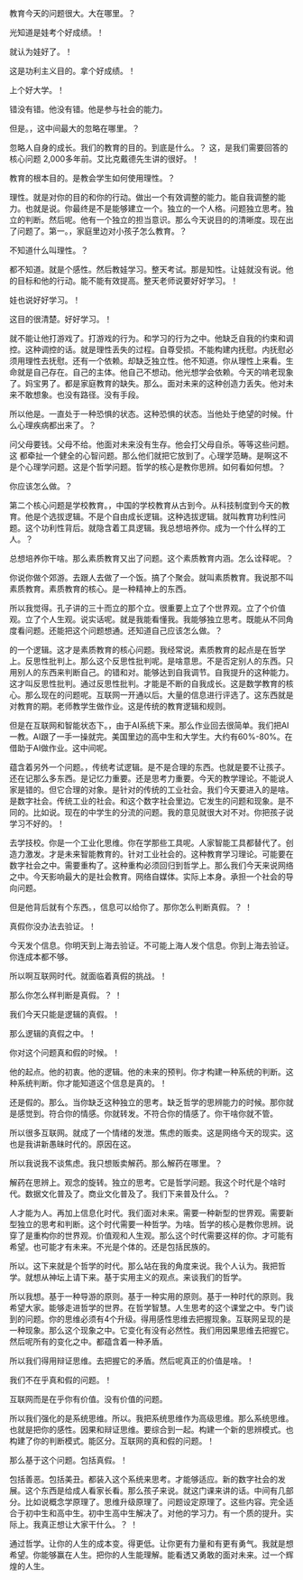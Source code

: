 教育今天的问题很大。大在哪里。？

光知道是娃考个好成绩。！

就认为娃好了。！

这是功利主义目的。拿个好成绩。！

上个好大学。！

错没有错。他没有错。他是参与社会的能力。

但是。，这中间最大的忽略在哪里。？

忽略人自身的成长。我们的教育的目的。到底是什么。？ 这，是我们需要回答的核心问题 2,000多年前。艾比克戴德先生讲的很好。！

教育的根本目的。是教会学生如何使用理性。？

理性。就是对你的目的和你的行动。做出一个有效调整的能力。能自我调整的能力。也就是说。你最终是不是能够建立一个。独立的一个人格。问题独立思考。独立的判断。然后呢。他有一个独立的担当意识。那么今天说目的的清晰度。现在出了问题了。第一。，家庭里边对小孩子怎么教育。？

不知道什么叫理性。？

都不知道。就是个感性。然后教娃学习。整天考试。那是知性。让娃就没有说。他的目标和他的行动。能不能有效提高。整天老师说要好好学习。！

娃也说好好学习。！

这目的很清楚。好好学习。！

就不能让他打游戏了。打游戏的行为。和学习的行为之中。他缺乏自我的约束和调控。这种调控的话。就是理性丢失的过程。自尊受损。不能构建内抚慰。内抚慰必须用理性去抚慰。还有一个依赖。却缺乏独立性。他不知道。你从理性上来看。生命就是自己存在。自己的主体。他自己不想动。他光想学会依赖。今天的啃老现象了。妈宝男了。都是家庭教育的缺失。那么。面对未来的这种创造力丢失。他对未来不敢想象。也没有路径。没有手段。

所以他是。一直处于一种恐惧的状态。这种恐惧的状态。当他处于绝望的时候。什么心理疾病都出来了。？

问父母要钱。父母不给。他面对未来没有生存。他会打父母自杀。等等这些问题。这 都牵扯一个健全的心智问题。那么他们就把它放到了。心理学范畴。是啊这不是个心理学问题。这是个哲学问题。哲学的核心是教你思辨。如何看如何想。？

你应该怎么做。？

第二个核心问题是学校教育。，中国的学校教育从古到今。从科技制度到今天的教育。他是个选拔逻辑。不是个自由成长逻辑。这种选拔逻辑。就叫教育功利性问题。这个功利性背后。就隐含着工具逻辑。我总想培养你。成为一个什么样的工人。？

总想培养你干啥。那么素质教育又出了问题。这个素质教育内涵。怎么诠释呢。？

你说你做个郊游。去跟人去做了一个饭。搞了个聚会。就叫素质教育。我说那不叫素质教育。素质教育的核心。是一种精神上的东西。

所以我觉得。孔子讲的三十而立的那个立。很重要上立了个世界观。立了个价值观。立了个人生观。说实话呢。就是我能看懂我。我能够独立思考。既能从不同角度看问题。还能把这个问题想通。还知道自己应该怎么做。？

的一个逻辑。这才是素质教育的核心问题。我经常说。素质教育的起点是在哲学上。反思性批判上。那么这个反思性批判呢。是啥意思。不是否定别人的东西。只用别人的东西来判断自己。的错和对。能够达到自我调节。自我提升的这种能力。这才叫反思性批判。通过反思性批判。才能是不断的自我成长。这是数学教育的核心。那么现在的问题呢。互联网一开通以后。大量的信息进行评选了。这东西就是对教育的期。老师教学生做作业。这是传统的教育逻辑和规则。

但是在互联网和智能状态下。，由于AI系统下来。那么作业回去很简单。我们把AI一教。AI跟了一手一操就完。美国里边的高中生和大学生。大约有60%-80%。在借助于AI做作业。这中间呢。

蕴含着另外一个问题。，传统考试逻辑。是不是合理的东西。也就是要不让孩子。还在记那么多东西。是记忆力重要。还是思考力重要。今天的教学理论。不能说人家是错的。但它合理的对象。是针对的传统的工业社会。我们今天要进入的是啥。是数字社会。传统工业的社会。和这个数字社会里边。它发生的问题和现象。是不同的。比如说。现在的中学生的分流的问题。我的意见就很大对不对。你把孩子说学习不好的。！

去学技校。你是一个工业化思维。你在学那些工具呢。人家智能工具都替代了。创造力激发。才是未来智能教育的。针对工业社会的。这种教育学习理论。可能要在数字社会之中。需要重构了。这种重构必须回归到哲学上。那么我们今天来说网络之中。今天影响最大的是社会教育。网络自媒体。实际上本身。承担一个社会的导向问题。

但是他背后就有个东西。，信息可以给你了。那你怎么判断真假。？
！

真假你没办法去验证。！

今天发个信息。你明天到上海去验证。不可能上海人发个信息。你到上海去验证。你连成本都不够。

所以啊互联网时代。就面临着真假的挑战。！

那么你怎么样判断是真假。？
！

我们今天只能是逻辑的真假。！

那么逻辑的真假之中。！

你对这个问题真和假的时候。！

他的起点。他的初衷。他的逻辑。他的未来的预判。你才构建一种系统的判断。这种系统判断。你才能知道这个信息是真的。！

还是假的。那么。当你缺乏这种独立的思考。缺乏哲学的思辨能力的时候。那你就是感觉到。符合你的情感。你就转发。不符合你的情感了。你干啥你就不管。

所以很多互联网。就成了一个情绪的发泄。焦虑的贩卖。这是网络今天的现实。这也是我讲新愚昧时代的。原因在这。

所以我说我不谈焦虑。我只想贩卖解药。那么解药在哪里。？

解药在思辨上。观念的旋转。独立的思考。它是哲学问题。我这个时代是个啥时代。数据文化普及了。商业文化普及了。我们下来普及什么。？

人才能为人。再加上信息化时代。我们面对未来。需要一种新型的世界观。需要新型独立的思考和判断。这个时代需要一种哲学。为啥。哲学的核心是教你思辨。说穿了是重构你的世界观。价值观和人生观。那么这个时代需要这样的你。才可能有希望。也可能才有未来。不光是个体的。还是包括民族的。

所以。这下来就是个哲学的时代。那么站在我的角度来说。我个人认为。我把哲学。就想从神坛上请下来。基于实用主义的观点。来谈我们的哲学。

所以我想。基于一种导游的原则。基于一种实用的原则。基于一种时代的原则。我希望大家。能够走进哲学的世界。在哲学智慧。人生思考的这个课堂之中。专门谈到的问题。你的思维必须有4个升级。得用感性思维去把握现象。互联网呈现的是一种现象。那么这个现象之中。它变化有没有必然性。我们用因果思维去把握它。然后呢所有的变化之中。都蕴含着一种矛盾。

所以我们得用辩证思维。去把握它的矛盾。然后呢真正的价值是啥。！

我们不在乎真和假的问题。！

互联网而是在乎你有价值。没有价值的问题。

所以我们强化的是系统思维。所以。我把系统思维作为高级思维。那么系统思维。也就是把你的感性。因果和辩证思维。要综合到一起。构建一个新的思辨模式。也构建了你的判断模式。能区分。互联网的真和假的问题。！

那么基于这个问题。包括真假。！

包括善恶。包括美丑。都装入这个系统来思考。才能够适应。新的数字社会的发展。这个东西是给成人看家长看。那么孩子来说。就这门课来讲的话。中间有几部分。比如说概念学原理了。思维升级原理了。问题设定原理了。这些内容。完全适合于初中生和高中生。初中生高中生解决了。对他的学习力。有一个质的提升。实际上。我真正想让大家干什么。？
！

通过哲学。让你的人生的成本变。得更低。让你更有力量和有更有勇气。我就是想希望。你能够赢在人生。把你的人生能理解。能看透又勇敢的面对未来。过一个辉煌的人生。
